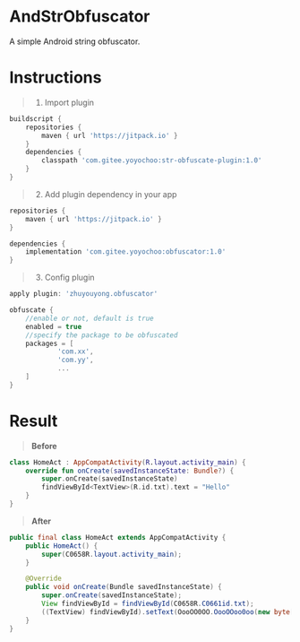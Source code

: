 # AndStrObfuscator
A simple Android string obfuscator.

# Instructions
> 1.  Import plugin
```gradle
buildscript {
    repositories {
        maven { url 'https://jitpack.io' }
    }
    dependencies {
        classpath 'com.gitee.yoyochoo:str-obfuscate-plugin:1.0'
    }
}
```
> 2.  Add plugin dependency in your app
```gradle
repositories {
    maven { url 'https://jitpack.io' }
}

dependencies {
    implementation 'com.gitee.yoyochoo:obfuscator:1.0'
}
```
> 3.  Config plugin
```gradle
apply plugin: 'zhuyouyong.obfuscator'

obfuscate {
    //enable or not, default is true
    enabled = true
    //specify the package to be obfuscated
    packages = [
            'com.xx',
            'com.yy',
            ...
    ]
}
```

# Result
> **Before**
```kotlin
class HomeAct : AppCompatActivity(R.layout.activity_main) {
    override fun onCreate(savedInstanceState: Bundle?) {
        super.onCreate(savedInstanceState)
        findViewById<TextView>(R.id.txt).text = "Hello"
    }
}
```
> **After**
```java
public final class HomeAct extends AppCompatActivity {
    public HomeAct() {
        super(C0658R.layout.activity_main);
    }

    @Override
    public void onCreate(Bundle savedInstanceState) {
        super.onCreate(savedInstanceState);
        View findViewById = findViewById(C0658R.C0661id.txt);
        ((TextView) findViewById).setText(OooOO0OO.OooOOoo0oo(new byte[]{124, 85, 92, 90, 94}, "400611"));
    }
}
```
